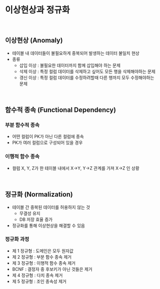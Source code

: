 # 이상현상과 정규화

<br>

## 이상현상 (Anomaly)

- 테이블 내 데이터들이 불필요하게 중복되어 발생하는 데이터 불일치 현상
- 종류
    - 삽입 이상 : 불필요한 데이터까지 함께 삽입해야 하는 문제
    - 삭제 이상 : 특정 컬럼 데이터를 삭제하고 싶어도 모든 행을 삭제해야하는 문제
    - 갱신 이상 : 특정 컬럼 데이터를 수정하려할때 다른 행까지 모두 수정해야하는 문제

<br>

## 함수적 종속 (Functional Dependency)

### 부분 함수적 종속

- 어떤 컬럼이 PK가 아닌 다른 컬럼에 종속
- PK가 여러 컬럼으로 구성되어 있을 경우

### 이행적 함수 종속

- 컬럼 X, Y, Z가 한 테이블 내에서 X->Y, Y->Z 관계를 가져 X->Z 인 상황

<br>

## 정규화 (Normalization)

- 테이블 간 중복된 데이터를 허용하지 않는 것
    - 무결성 유지
    - DB 저장 효율 증가
- 정규화를 통해 이상현상을 해결할 수 있음

### 정규화 과정

- 제 1 정규형 : 도메인은 모두 원자값
- 제 2 정규형 : 부분 함수 종속 제거
- 제 3 정규형 : 이행적 함수 종속 제거
- BCNF : 결정자 중 후보키가 아닌 것들은 제거
- 제 4 정규형 : 다치 종속 제거
- 제 5 정규형 : 조인 종속성 제거
